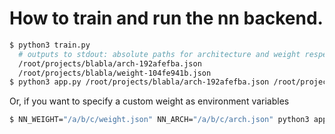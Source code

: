 # How to train and run the nn backend.


```sh
$ python3 train.py 
  # outputs to stdout: absolute paths for architecture and weight respectively.
  /root/projects/blabla/arch-192afefba.json
  /root/projects/blabla/weight-104fe941b.json
$ python3 app.py /root/projects/blabla/arch-192afefba.json /root/projects/blabla/weight-104fe941b.json
```

Or, if you want to specify a custom weight as environment variables
```sh
$ NN_WEIGHT="/a/b/c/weight.json" NN_ARCH="/a/b/c/arch.json" python3 app.py
```

